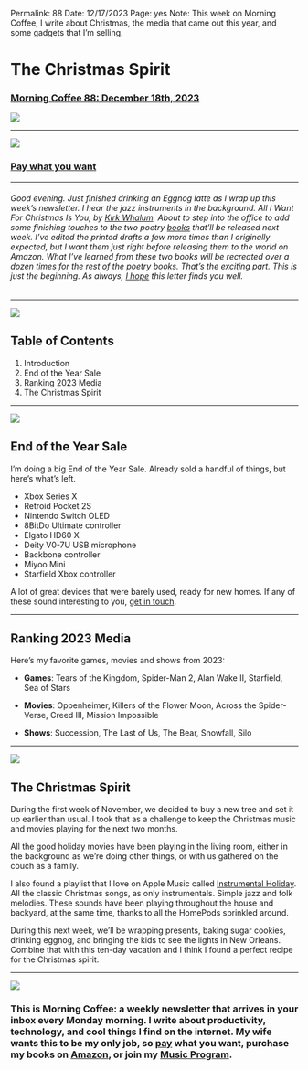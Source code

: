 
Permalink: 88
Date: 12/17/2023
Page: yes
Note: This week on Morning Coffee, I write about Christmas, the media that came out this year, and some gadgets that I’m selling.

# The Christmas Spirit

### [Morning Coffee 88: December 18th, 2023][1]

![][image-1]

---- 

![][image-2]

### [Pay what you want][2]

---- 

###### Good evening. Just finished drinking an Eggnog latte as I wrap up this week’s newsletter. I hear the jazz instruments in the background. All I Want For Christmas Is You, by [Kirk Whalum][3]. About to step into the office to add some finishing touches to the two poetry [books][4] that’ll be released next week. I’ve edited the printed drafts a few more times than I originally expected, but I want them just right before releasing them to the world on Amazon. What I’ve learned from these two books will be recreated over a dozen times for the rest of the poetry books. That’s the exciting part. This is just the beginning. As always, [I hope][5] this letter finds you well.

---- 

![][image-3]

## Table of Contents

1. Introduction
2. End of the Year Sale
3. Ranking 2023 Media
4. The Christmas Spirit

---- 

![][image-4]

## End of the Year Sale

I’m doing a big End of the Year Sale. Already sold a handful of things, but here’s what’s left.

- Xbox Series X
- Retroid Pocket 2S
- Nintendo Switch OLED
- 8BitDo Ultimate controller
- Elgato HD60 X
- Deity V0-7U USB microphone
- Backbone controller
- Miyoo Mini
- Starfield Xbox controller

A lot of great devices that were barely used, ready for new homes. If any of these sound interesting to you, [get in touch][6].

---- 

## Ranking 2023 Media

Here’s my favorite games, movies and shows from 2023:

- **Games**: Tears of the Kingdom, Spider-Man 2, Alan Wake II, Starfield, Sea of Stars

- **Movies**: Oppenheimer, Killers of the Flower Moon, Across the Spider-Verse, Creed III, Mission Impossible

- **Shows**: Succession, The Last of Us, The Bear, Snowfall, Silo

---- 

![][image-5]

## The Christmas Spirit

During the first week of November, we decided to buy a new tree and set it up earlier than usual. I took that as a challenge to keep the Christmas music and movies playing for the next two months.

All the good holiday movies have been playing in the living room, either in the background as we’re doing other things, or with us gathered on the couch as a family.

I also found a playlist that I love on Apple Music called [Instrumental Holiday][7]. All the classic Christmas songs, as only instrumentals. Simple jazz and folk melodies. These sounds have been playing throughout the house and backyard, at the same time, thanks to all the HomePods sprinkled around.

During this next week, we’ll be wrapping presents, baking sugar cookies, drinking eggnog, and bringing the kids to see the lights in New Orleans. Combine that with this ten-day vacation and I think I found a perfect recipe for the Christmas spirit.

---- 

![][image-6]

### This is Morning Coffee: a weekly newsletter that arrives in your inbox every Monday morning. I write about productivity, technology, and cool things I find on the internet. My wife wants this to be my only job, so [pay][8] what you want, purchase my books on [Amazon][9], or join my [Music Program][10].

[1]:	https://nashp.com/88
[2]:	https://buy.stripe.com/fZe4jqd135LRc4U4gj
[3]:	https://music.apple.com/us/album/all-i-want-for-christmas-is-you/1577284228?i=1577284230
[4]:	https://nashp.com/books
[5]:	mailto:nashp@me.com
[6]:	mailto:nashp@me.com
[7]:	https://music.apple.com/us/playlist/instrumental-holiday/pl.d97ee2012db84330af1372c194a6ac0d
[8]:	https://buy.stripe.com/fZe4jqd135LRc4U4gj
[9]:	https://www.amazon.com/dp/B0CQQG3JCF?binding=paperback&ref=dbs_dp_awt_sb_pc_tpbk
[10]:	https://patreon.com/nashp

[image-1]:	https://nashp.com/_media/mc.gif
[image-2]:	https://i.imgur.com/xGAKxmq.jpg
[image-3]:	https://i.imgur.com/eO2hcg2.jpg
[image-4]:	https://i.imgur.com/6z9hdim.jpg
[image-5]:	https://i.imgur.com/5IEzcHH.jpg
[image-6]:	https://i.imgur.com/MwejBou.jpg